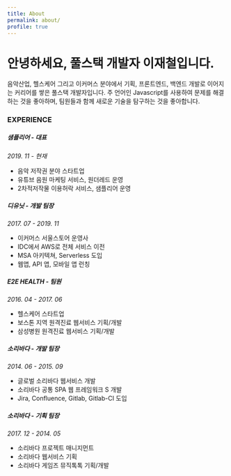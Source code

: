 ```yaml
---
title: About
permalink: about/
profile: true
---
```


# 안녕하세요, 풀스택 개발자 이재철입니다.

음악산업, 헬스케어 그리고 이커머스 분야에서 기획, 프론트엔드, 백엔드 개발로 이어지는 커리어를 쌓은 풀스택 개발자입니다. 주 언어인 Javascript를 사용하여 문제를 해결하는 것을 좋아하며, 팀원들과 함께 새로운 기술을 탐구하는 것을 좋아합니다.

### EXPERIENCE

##### 샘플리어 - _대표_

_2019. 11 - 현재_

* 음악 저작권 분야 스타트업
* 유튜브 음원 마케팅 서비스, 원더레드 운영
* 2차적저작물 이용허락 서비스, 샘플리어 운영

##### 디유닛 - _개발 팀장_

_2017. 07 - 2019. 11_

* 이커머스 서울스토어 운영사
* IDC에서 AWS로 전체 서비스 이전
* MSA 아키텍쳐, Serverless 도입
* 웹앱, API 앱, 모바일 앱 런칭

##### E2E HEALTH - _팀원_

_2016. 04 - 2017. 06_

* 헬스케어 스타트업
* 보스톤 지역 원격진료 웹서비스 기획/개발
* 삼성병원 원격진료 웹서비스 기획/개발

##### 소리바다 - _개발 팀장_

_2014. 06 - 2015. 09_

* 글로벌 소리바다 웹서비스 개발
* 소리바다 공통 SPA 웹 프레임워크 S 개발
* Jira, Confluence, Gitlab, Gitlab-CI 도입

##### 소리바다 - _기획 팀장_

_2017. 12 - 2014. 05_

* 소리바다 프로젝트 매니지먼트
* 소리바다 웹서비스 기획
* 소리바다 게임즈 뮤직톡톡 기획/개발
